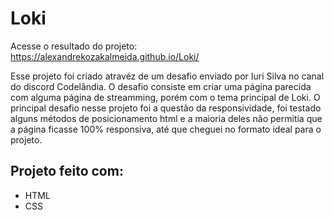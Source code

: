 # Loki

Acesse o resultado do projeto: https://alexandrekozakalmeida.github.io/Loki/

Esse projeto foi criado atravéz de um desafio enviado por Iuri Silva no canal do discord Codelândia.
O desafio consiste em criar uma página parecida com alguma página de streamming, porém com o tema principal de Loki.
O principal desafio nesse projeto foi a questão da responsividade, foi testado alguns métodos de posicionamento html e a maioria deles não permitia que a página ficasse 100% responsiva, até que cheguei no formato ideal para o projeto.

## Projeto feito com:
* HTML
* CSS

